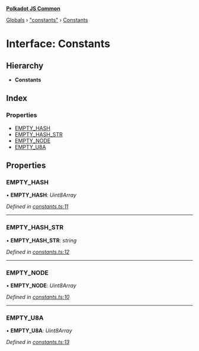 **[Polkadot JS Common](../README.md)**

[Globals](../globals.md) › ["constants"](../modules/_constants_.md) › [Constants](_constants_.constants.md)

# Interface: Constants

## Hierarchy

* **Constants**

## Index

### Properties

* [EMPTY_HASH](_constants_.constants.md#empty_hash)
* [EMPTY_HASH_STR](_constants_.constants.md#empty_hash_str)
* [EMPTY_NODE](_constants_.constants.md#empty_node)
* [EMPTY_U8A](_constants_.constants.md#empty_u8a)

## Properties

###  EMPTY_HASH

• **EMPTY_HASH**: *Uint8Array*

*Defined in [constants.ts:11](https://github.com/polkadot-js/common/blob/5e494b7/packages/trie-db/src/constants.ts#L11)*

___

###  EMPTY_HASH_STR

• **EMPTY_HASH_STR**: *string*

*Defined in [constants.ts:12](https://github.com/polkadot-js/common/blob/5e494b7/packages/trie-db/src/constants.ts#L12)*

___

###  EMPTY_NODE

• **EMPTY_NODE**: *Uint8Array*

*Defined in [constants.ts:10](https://github.com/polkadot-js/common/blob/5e494b7/packages/trie-db/src/constants.ts#L10)*

___

###  EMPTY_U8A

• **EMPTY_U8A**: *Uint8Array*

*Defined in [constants.ts:13](https://github.com/polkadot-js/common/blob/5e494b7/packages/trie-db/src/constants.ts#L13)*